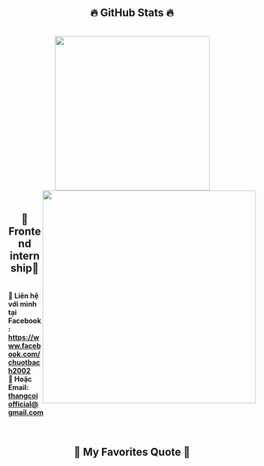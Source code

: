 <h2 align="center">🔥 GitHub Stats 🔥</h2>
<!-- https://github.com/anuraghazra/github-readme-stats -->
<br>
<div align=center>
  <a href="#" title="whitemousess">
    <img width="315" align="center" src="https://github-readme-stats.vercel.app/api/top-langs/?username=whitemousess&hide=c%23,powershell,Mathematica,Ruby,Objective-C,Objective-C%2b%2b,Cuda&title_color=61dafb&text_color=ffffff&icon_color=61dafb&bg_color=20232a&langs_count=8&layout=compact&border_color=61dafb&hide_border=true" />
  </a>
  <a href="#" title="whitemousess">
    <img align="right" width="434" src="https://github-readme-stats.vercel.app/api?username=whitemousess&show_icons=true&theme=react&border_color=61dafb&hide_border=true" />
  </a>
</div>
<br>
<h2 align="center">📖 Frontend internship📖</h2>
  <br>
  <strong>🔗 Liên hệ với mình tại Facebook: <a href="https://www.facebook.com/chuotbach2002" target="_blank">https://www.facebook.com/chuotbach2002</a></strong>
  <br>
  <strong>📧 Hoặc Email: <a href="mailto:thangcoiofficial@gmail.com" target="_top">thangcoiofficial@gmail.com</a></strong>
</p>

<br>
<h2 align="center">📑 My Favorites Quote 📑</h2>
<br>
<a href="#" target="_blank">

</a>

